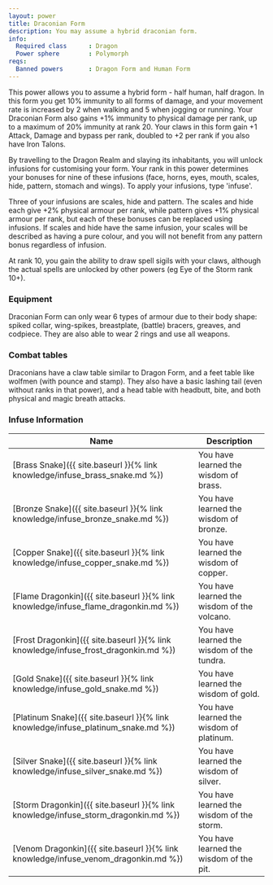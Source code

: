 ```yaml
---
layout: power
title: Draconian Form
description: You may assume a hybrid draconian form.
info:
  Required class      : Dragon
  Power sphere        : Polymorph
reqs:
  Banned powers       : Dragon Form and Human Form
---
```


This power allows you to assume a hybrid form - half human, half dragon.  In
this form you get 10% immunity to all forms of damage, and your movement rate
is increased by 2 when walking and 5 when jogging or running.  Your Draconian
Form also gains +1% immunity to physical damage per rank, up to a maximum of
20% immunity at rank 20.  Your claws in this form gain +1 Attack, Damage and
bypass per rank, doubled to +2 per rank if you also have Iron Talons.

By travelling to the Dragon Realm and slaying its inhabitants, you will unlock
infusions for customising your form.  Your rank in this power determines your
bonuses for nine of these infusions (face, horns, eyes, mouth, scales, hide,
pattern, stomach and wings).  To apply your infusions, type 'infuse'.

Three of your infusions are scales, hide and pattern.  The scales and hide each
give +2% physical armour per rank, while pattern gives +1% physical armour per
rank, but each of these bonuses can be replaced using infusions.  If scales and
hide have the same infusion, your scales will be described as having a pure
colour, and you will not benefit from any pattern bonus regardless of infusion.

At rank 10, you gain the ability to draw spell sigils with your claws, although
the actual spells are unlocked by other powers (eg Eye of the Storm rank 10+).

### Equipment
Draconian Form can only wear 6 types of armour due to their body shape: spiked collar, wing-spikes, breastplate, (battle) bracers, greaves, and codpiece. They are also able to wear 2 rings and use all weapons.

### Combat tables
Draconians have a claw table similar to Dragon Form, and a feet table like wolfmen (with pounce and stamp). They also have a basic lashing tail (even without ranks in that power), and a head table with headbutt, bite, and both physical and magic breath attacks.

### Infuse Information

Name                                                                          | Description
---                                                                           | ---
[Brass Snake]({{ site.baseurl }}{% link knowledge/infuse_brass_snake.md %})     | You have learned the wisdom of brass.
[Bronze Snake]({{ site.baseurl }}{% link knowledge/infuse_bronze_snake.md %})    | You have learned the wisdom of bronze.
[Copper Snake]({{ site.baseurl }}{% link knowledge/infuse_copper_snake.md %})    | You have learned the wisdom of copper.
[Flame Dragonkin]({{ site.baseurl }}{% link knowledge/infuse_flame_dragonkin.md %}) | You have learned the wisdom of the volcano.
[Frost Dragonkin]({{ site.baseurl }}{% link knowledge/infuse_frost_dragonkin.md %}) | You have learned the wisdom of the tundra.
[Gold Snake]({{ site.baseurl }}{% link knowledge/infuse_gold_snake.md %})      | You have learned the wisdom of gold.
[Platinum Snake]({{ site.baseurl }}{% link knowledge/infuse_platinum_snake.md %})  | You have learned the wisdom of platinum.
[Silver Snake]({{ site.baseurl }}{% link knowledge/infuse_silver_snake.md %})    | You have learned the wisdom of silver.
[Storm Dragonkin]({{ site.baseurl }}{% link knowledge/infuse_storm_dragonkin.md %}) | You have learned the wisdom of the storm.
[Venom Dragonkin]({{ site.baseurl }}{% link knowledge/infuse_venom_dragonkin.md %}) | You have learned the wisdom of the pit.
